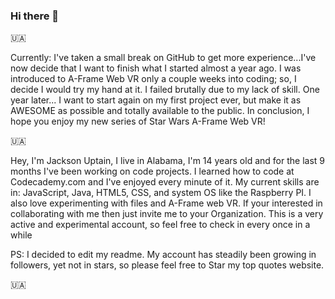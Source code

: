 ### Hi there 👋
🇺🇦

<p>Currently: I've taken a small break on GitHub to get more experience...I've now decide that I want to finish what I started almost a year ago. I was introduced to A-Frame Web VR only a couple weeks into coding; so, I decide I would try my hand at it. I failed brutally due to my lack of skill. One year later... I want to start again on my first project ever, but make it as AWESOME as possible and totally available to the public. In conclusion, I hope you enjoy my new series of Star Wars A-Frame Web VR!</p>
🇺🇦
<p>Hey, I'm Jackson Uptain, I live in Alabama, I'm 14 years old and for the last 9 months I've been working on code projects. I learned how to code at Codecademy.com and I've enjoyed every minute of it. My current skills are in: JavaScript, Java, HTML5, CSS, and system OS like the Raspberry PI. I also love experimenting with files and A-Frame web VR. If your interested in collaborating with me then just invite me to your Organization. This is a very active and experimental account, so feel free to check in every once in a while</p>

<p>PS: I decided to edit my readme. My account has steadily been growing in followers, yet not in stars, so please feel free to Star my top quotes website.</p>
🇺🇦
